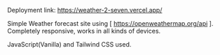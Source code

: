 Deployment link: https://weather-2-seven.vercel.app/

Simple Weather forecast site using [ https://openweathermap.org/api ]. 
Completely responsive, works in all kinds of devices.

JavaScript(Vanilla) and Tailwind CSS used.
